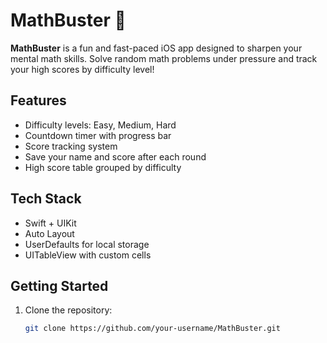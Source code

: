 # MathBuster 🎯

**MathBuster** is a fun and fast-paced iOS app designed to sharpen your mental math skills. Solve random math problems under pressure and track your high scores by difficulty level!

## Features

- Difficulty levels: Easy, Medium, Hard  
- Countdown timer with progress bar  
- Score tracking system  
- Save your name and score after each round  
- High score table grouped by difficulty  

## Tech Stack

- Swift + UIKit  
- Auto Layout  
- UserDefaults for local storage  
- UITableView with custom cells  

## Getting Started

1. Clone the repository:
   ```bash
   git clone https://github.com/your-username/MathBuster.git
